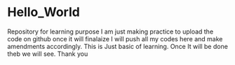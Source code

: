 # Hello_World
Repository for learning purpose
I am just making practice to upload the code on github once it will finalaize I will push all my codes here and make amendments accordingly. This is Just basic of learning. Once It will be done theb we will see.
Thank you
